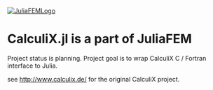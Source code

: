[![JuliaFEMLogo](https://github.com/JuliaFEM/JuliaFEM.jl/blob/master/docs/logo/JuliaFEMLogo_128x128.png)](http://www.juliafem.org) 

# CalculiX.jl is a part of JuliaFEM

Project status is planning. Project goal  is to wrap CalculiX C / Fortran interface to Julia.

see http://www.calculix.de/ for the original CalculiX project.
